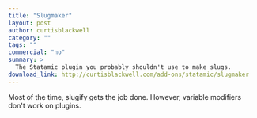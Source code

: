 ```yaml
---
title: "Slugmaker"
layout: post
author: curtisblackwell
category: ""
tags: ""
commercial: "no"
summary: >
  The Statamic plugin you probably shouldn't use to make slugs.
download_link: http://curtisblackwell.com/add-ons/statamic/slugmaker
---
```

Most of the time, slugify gets the job done. However, variable modifiers don't work on plugins.
